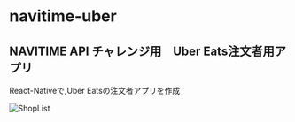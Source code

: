 # navitime-uber

## NAVITIME API チャレンジ用　Uber Eats注文者用アプリ

React-Nativeで,Uber Eatsの注文者アプリを作成

![ShopList](https://github.com/natsu-summer72/navitime-uber/blob/master/screen_shot/ShopList.PNG)
